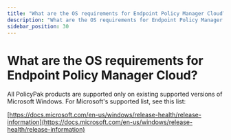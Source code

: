 ```yaml
---
title: "What are the OS requirements for Endpoint Policy Manager Cloud?"
description: "What are the OS requirements for Endpoint Policy Manager Cloud?"
sidebar_position: 30
---
```


# What are the OS requirements for Endpoint Policy Manager Cloud?

All PolicyPak products are supported only on existing supported versions of Microsoft Windows. For
Microsoft's supported list, see this list:

[https://docs.microsoft.com/en-us/windows/release-health/release-information](https://docs.microsoft.com/en-us/windows/release-health/release-information)
